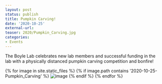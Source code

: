 ```yaml
---
layout: post
status: publish
title: Pumpkin Carving!
date: '2020-10-25'
external-url:
teaser: 2020/Pumpkin_Carving.jpg
categories:
- Events
---
```


The Boyle Lab celebrates new lab members and successful funding in the lab with a physically distanced pumpkin carving competition and bonfire! 

<div>
{% for image in site.static_files %}
    {% if image.path contains '2020-10-25-Pumpkin_Carving' %}
        <img src="{{ site.baseurl }}{{ image.path }}" alt="image" />
    {% endif %}
{% endfor %}
</div>
